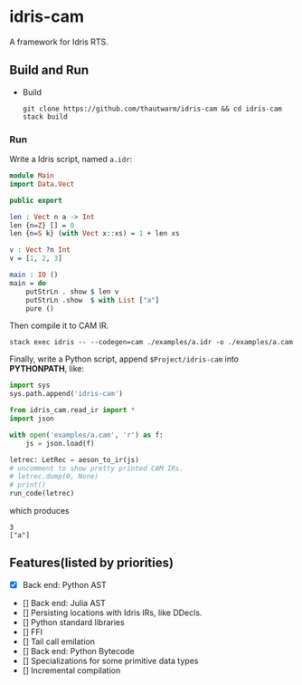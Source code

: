 # idris-cam

A framework for Idris RTS.

## Build and Run

- Build

    ```
    git clone https://github.com/thautwarm/idris-cam && cd idris-cam
    stack build
    ```

### Run

Write a Idris script, named `a.idr`:

```idris
module Main
import Data.Vect

public export

len : Vect n a -> Int
len {n=Z} [] = 0
len {n=S k} (with Vect x::xs) = 1 + len xs

v : Vect ?n Int
v = [1, 2, 3]

main : IO ()
main = do
    putStrLn . show $ len v
    putStrLn .show  $ with List ["a"]
    pure ()
```

Then compile it to CAM IR.
```
stack exec idris -- --codegen=cam ./examples/a.idr -o ./examples/a.cam
```

Finally, write a Python script, append `$Project/idris-cam` into **PYTHONPATH**, like:

```python
import sys
sys.path.append('idris-cam')

from idris_cam.read_ir import *
import json

with open('examples/a.cam', 'r') as f:
    js = json.load(f)

letrec: LetRec = aeson_to_ir(js)
# uncomment to show pretty printed CAM IRs.
# letrec.dump(0, None)
# print()
run_code(letrec)
```
which produces
```
3
["a"]
```



## Features(listed by priorities)

- [x] Back end: Python AST
- [] Back end: Julia AST
- [] Persisting locations with Idris IRs, like DDecls.
- [] Python standard libraries
- [] FFI
- [] Tail call emilation
- [] Back end: Python Bytecode
- [] Specializations for some primitive data types
- [] Incremental compilation
